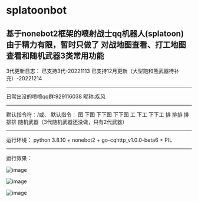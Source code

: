 # splatoonbot
基于nonebot2框架的喷射战士qq机器人(splatoon) 由于精力有限，暂时只做了 对战地图查看、打工地图查看和随机武器3类常用功能
---------------
3代更新日志：
已支持3代-20221113
已支持12月更新（大型跑和熊武器待补充）-20221214

---------------
日常出没的喷喷qq群:929116038
昵称:疾风

---------------
默认指令符：/或、
默认指令： 图 下图  下下图 下下图  工 下工  下下工 排 排排  排排排 
随机武器（3代随机武器还没做，只有2代武器）
        


---------------
运行环境：
python 3.8.10 + nonebot2 + go-cqhttp_v1.0.0-beta6 + PIL

---------------
运行效果：

![image](https://user-images.githubusercontent.com/3379460/133253452-cce17617-b105-4595-977b-654684215858.png)

![image](https://user-images.githubusercontent.com/3379460/133253351-ecd90f5f-e9d8-4074-973c-38a3c45c3868.png)

![image](https://user-images.githubusercontent.com/3379460/133253404-ed57585a-f2d8-49b8-a5f0-cb6a3039fd60.png)


